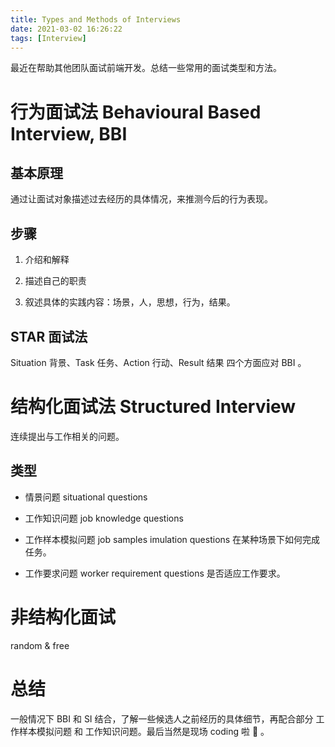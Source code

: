 ```yaml
---
title: Types and Methods of Interviews
date: 2021-03-02 16:26:22
tags: [Interview]
---
```


最近在帮助其他团队面试前端开发。总结一些常用的面试类型和方法。

# 行为面试法 Behavioural Based Interview, BBI

## 基本原理

通过让面试对象描述过去经历的具体情况，来推测今后的行为表现。

## 步骤

1. 介绍和解释

2. 描述自己的职责

3. 叙述具体的实践内容：场景，人，思想，行为，结果。

## STAR 面试法

Situation 背景、Task 任务、Action 行动、Result 结果 四个方面应对 BBI 。

# 结构化面试法 Structured Interview

连续提出与工作相关的问题。

## 类型

-   情景问题 situational questions

-   工作知识问题 job knowledge questions

-   工作样本模拟问题 job samples imulation questions 在某种场景下如何完成任务。

-   工作要求问题 worker requirement questions 是否适应工作要求。

# 非结构化面试

random & free

# 总结

一般情况下 BBI 和 SI 结合，了解一些候选人之前经历的具体细节，再配合部分 工作样本模拟问题 和 工作知识问题。最后当然是现场 coding 啦 🐶 。
